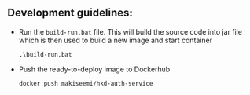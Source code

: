 ## Development guidelines:
* Run the `build-run.bat` file. This will build the source code into jar file which is then used to build a new image and start container
    ```
    .\build-run.bat
    ```
* Push the ready-to-deploy image to Dockerhub
    ```
    docker push makiseemi/hkd-auth-service 
    ```